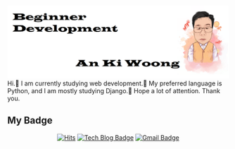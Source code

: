 <img src="https://github.com/ankiwoong/ankiwoong/blob/master/header.png?raw=true" alt="hader img">
Hi.&#128080; 
I am currently studying web development.&#128118;
My preferred language is Python, and I am mostly studying Django.&#128296;
Hope a lot of attention.
Thank you.

## My Badge
<div align=center>

[![Hits](https://hits.seeyoufarm.com/api/count/incr/badge.svg?url=https%3A%2F%2Fgithub.com%2Fzzsza)](https://hits.seeyoufarm.com) [![Tech Blog Badge](http://img.shields.io/badge/-Tech%20blog-black?style=flat-square&logo=github&link=https://developer-ankiwoong.tistory.com/)](https://developer-ankiwoong.tistory.com/) [![Gmail Badge](https://img.shields.io/badge/Gmail-d14836?style=flat-square&logo=Gmail&logoColor=white&link=mailto:ankiwoong@gmail.com)](mailto:ankiwoong@gmail.com)
 
</div>

